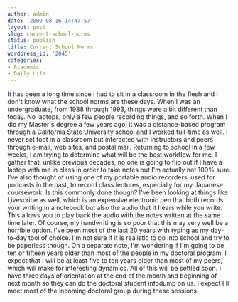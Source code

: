 ```yaml
---
author: admin
date: '2009-08-16 14:47:57'
layout: post
slug: current-school-norms
status: publish
title: Current School Norms
wordpress_id: '2845'
categories:
- Academic
- Daily Life
---
```


It has been a long time since I had to sit in a classroom in the flesh
and I don't know what the school norms are these days. When I was an
undergraduate, from 1988 through 1993, things were a bit different than
today. No laptops, only a few people recording things, and so forth.
When I did my Master's degree a few years ago, it was a distance-based
program through a California State University school and I worked
full-time as well. I never set foot in a classroom but interacted with
instructors and peers through e-mail, web sites, and postal mail.
Returning to school in a few weeks, I am trying to determine what will
be the best workflow for me. I gather that, unlike previous decades, no
one is going to flip out if I have a laptop with me in class in order to
take notes but I'm actually not 100% sure. I've also thought of using
one of my portable audio recorders, used for podcasts in the past, to
record class lectures, especially for my Japanese coursework. Is this
commonly done though? I've been looking at things like Livescribe as
well, which is an expensive electronic pen that both records your
writing in a notebook but also the audio that it hears while you write.
This allows you to play back the audio with the notes written at the
same time later. Of course, my handwriting is so poor that this may very
well be a horrible option. I've been most of the last 20 years with
typing as my day-to-day tool of choice. I'm not sure if it is realistic
to go into school and try to be paperless though. On a separate note,
I'm wondering if I'm going to be ten or fifteen years older than most of
the people in my doctoral program. I expect that I will be at least five
to ten years older than most of my peers, which will make for
interesting dynamics. All of this will be settled soon. I have three
days of orientation at the end of the month and beginning of next month
so they can do the doctoral student infodump on us. I expect I'll meet
most of the incoming doctoral group during these sessions.

